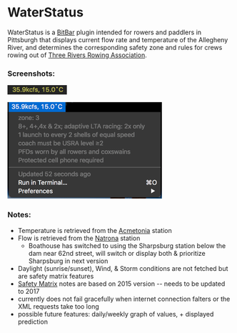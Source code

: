 # WaterStatus
WaterStatus is a [BitBar](https://github.com/matryer/bitbar) plugin intended for rowers and paddlers in Pittsburgh that displays current flow rate and temperature of the Allegheny River, and determines the corresponding safety zone and rules for crews rowing out of [Three Rivers Rowing Association](http://threeriversrowing.org/).

### Screenshots:
![darkmenu](./screenshots/menu.png)

![expanded](./screenshots/expanded.png)

### Notes:
- Temperature is retrieved from the [Acmetonia](https://waterdata.usgs.gov/usa/nwis/uv?03049640) station
- Flow is retrieved from the [Natrona](https://waterdata.usgs.gov/usa/nwis/uv?03049500) station 
  - Boathouse has switched to using the Sharpsburg station below the dam near 62nd street, will switch or display both & prioritize Sharpsburg in next version
- Daylight (sunrise/sunset), Wind, & Storm conditions are not fetched but are safety matrix features
- [Safety Matrix](http://threeriversrowing.org/wp-content/uploads/2013/06/Safety-Matrix-Updated-3.31.15.pdf) notes are based on 2015 version -- needs to be updated to 2017
- currently does not fail gracefully when internet connection falters or the XML requests take too long
- possible future features: daily/weekly graph of values, + displayed prediction

